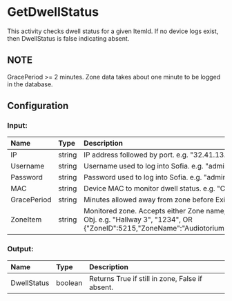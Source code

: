 # GetDwellStatus

This activity checks dwell status for a given ItemId. If no device logs exist, then DwellStatus is false indicating absent.

## NOTE

GracePeriod >= 2 minutes. Zone data takes about one minute to be logged in the database.

## Configuration

### Input:

| Name        | Type   | Description                                                                                                                                             |
| :---------- | :----- | :------------------------------------------------------------------------------------------------------------------------------------------------------ |
| IP          | string | IP address followed by port. e.g. "32.41.13.112:322"                                                                                                    |
| Username    | string | Username used to log into Sofia. e.g. "adminUser"                                                                                                       |
| Password    | string | Password used to log into Sofia. e.g. "adminPassword"                                                                                                   |
| MAC         | string | Device MAC to monitor dwell status. e.g. "C4:CB:6B:11:22:00"                                                                                            |
| GracePeriod | string | Minutes allowed away from zone before Exit Alert. e.g. "10"                                                                                             |
| ZoneItem    | string | Monitored zone. Accepts either Zone name, Zone Id, Or Zone Obj. e.g. "Hallway 3", "1234", OR {"ZoneID":5215,"ZoneName":"Audiotorium","ZoneType":"Open"} |

### Output:

| Name        | Type    | Description                                     |
| :---------- | :------ | :---------------------------------------------- |
| DwellStatus | boolean | Returns True if still in zone, False if absent. |
